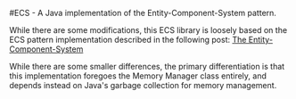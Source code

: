 #ECS - A Java implementation of the Entity-Component-System pattern.

While there are some modifications, this ECS library is loosely based on the ECS pattern implementation described in the following post: [The Entity-Component-System](https://www.gamasutra.com/blogs/TobiasStein/20171122/310172/The_EntityComponentSystem__An_awesome_gamedesign_pattern_in_C_Part_1.php)

While there are some smaller differences, the primary differentiation is that this implementation foregoes the Memory Manager class entirely, and depends instead on Java's garbage collection for memory management.

